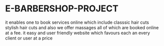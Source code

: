 # E-BARBERSHOP-PROJECT
it enables one to book services online which include classsic hair cuts stylish hair cuts and also we offer massages all of which are booked online at a fee.
it easy and user friendly website which favours each an every client or user at a price
